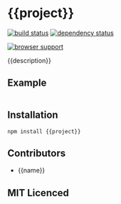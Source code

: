 # {{project}}

[![build status][1]][2] [![dependency status][3]][4]

[![browser support][5]][6]

{{description}}

## Example

```js

```

## Installation

`npm install {{project}}`

## Contributors

 - {{name}}

## MIT Licenced

  [1]: https://secure.travis-ci.org/Colingo/{{project}}.png
  [2]: http://travis-ci.org/Colingo/{{project}}
  [3]: http://david-dm.org/Colingo/{{project}}.png
  [4]: http://david-dm.org/Colingo/{{project}}
  [5]: http://ci.testling.com/Colingo/{{project}}.png
  [6]: http://ci.testling.com/Colingo/{{project}}
